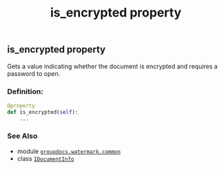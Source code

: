 ﻿---
title: is_encrypted property
second_title: GroupDocs.Watermark for Python via .NET API References
description: 
type: docs
url: /python-net/groupdocs.watermark.common/idocumentinfo/is_encrypted/
is_root: false
weight: 40
---

## is_encrypted property


Gets a value indicating whether the document is encrypted and requires a password to open.
### Definition:
```python
@property
def is_encrypted(self):
    ...
```

### See Also
* module [`groupdocs.watermark.common`](../../)
* class [`IDocumentInfo`](/watermark/python-net/groupdocs.watermark.common/idocumentinfo)
